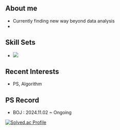 ## About me
- Currently finding new way beyond data analysis
-

## Skill Sets
- <img src="https://img.shields.io/badge/Python-3776ab?style=flat-square&logo=python&logoColor=3776AB"/></a>
## Recent Interests
- PS, Algorithm

## PS Record
- BOJ : 2024.11.02 ~ Ongoing
  
[![Solved.ac Profile](http://mazassumnida.wtf/api/v2/generate_badge?boj=taraki3639)](https://solved.ac/taraki3639/)

